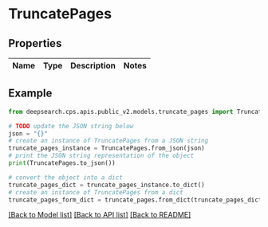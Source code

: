 # TruncatePages


## Properties

Name | Type | Description | Notes
------------ | ------------- | ------------- | -------------

## Example

```python
from deepsearch.cps.apis.public_v2.models.truncate_pages import TruncatePages

# TODO update the JSON string below
json = "{}"
# create an instance of TruncatePages from a JSON string
truncate_pages_instance = TruncatePages.from_json(json)
# print the JSON string representation of the object
print(TruncatePages.to_json())

# convert the object into a dict
truncate_pages_dict = truncate_pages_instance.to_dict()
# create an instance of TruncatePages from a dict
truncate_pages_form_dict = truncate_pages.from_dict(truncate_pages_dict)
```
[[Back to Model list]](../README.md#documentation-for-models) [[Back to API list]](../README.md#documentation-for-api-endpoints) [[Back to README]](../README.md)


